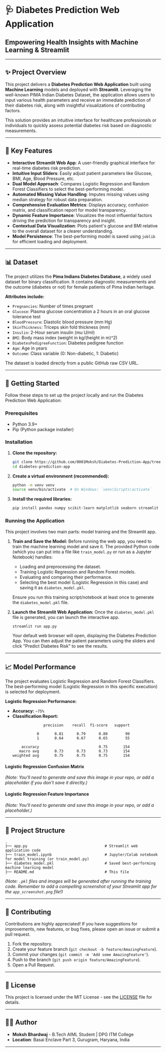 
# 🩺 Diabetes Prediction Web Application

## Empowering Health Insights with Machine Learning & Streamlit

-----

## ✨ Project Overview

This project delivers a **Diabetes Prediction Web Application** built using **Machine Learning** models and deployed with **Streamlit**. Leveraging the well-known PIMA Indian Diabetes Dataset, the application allows users to input various health parameters and receive an immediate prediction of their diabetes risk, along with insightful visualizations of contributing factors.

This solution provides an intuitive interface for healthcare professionals or individuals to quickly assess potential diabetes risk based on diagnostic measurements.

-----

## 🎯 Key Features

  * **Interactive Streamlit Web App**: A user-friendly graphical interface for real-time diabetes risk prediction.
  * **Intuitive Input Sliders**: Easily adjust patient parameters like Glucose, BMI, Age, Blood Pressure, etc.
  * **Dual Model Approach**: Compares Logistic Regression and Random Forest Classifiers to select the best-performing model.
  * **Automated Missing Value Handling**: Imputes missing values using median strategy for robust data preparation.
  * **Comprehensive Evaluation Metrics**: Displays accuracy, confusion matrix, and classification report for model transparency.
  * **Dynamic Feature Importance**: Visualizes the most influential factors driving the prediction for transparency and insight.
  * **Contextual Data Visualization**: Plots patient's glucose and BMI relative to the overall dataset for a clearer understanding.
  * **Model Persistence**: The best-performing model is saved using `joblib` for efficient loading and deployment.

-----

## 📊 Dataset

The project utilizes the **Pima Indians Diabetes Database**, a widely used dataset for binary classification. It contains diagnostic measurements and the outcome (diabetes or not) for female patients of Pima Indian heritage.

**Attributes include:**

  * `Pregnancies`: Number of times pregnant
  * `Glucose`: Plasma glucose concentration a 2 hours in an oral glucose tolerance test
  * `BloodPressure`: Diastolic blood pressure (mm Hg)
  * `SkinThickness`: Triceps skin fold thickness (mm)
  * `Insulin`: 2-Hour serum insulin (mu U/ml)
  * `BMI`: Body mass index (weight in kg/(height in m)^2)
  * `DiabetesPedigreeFunction`: Diabetes pedigree function
  * `Age`: Age in years
  * `Outcome`: Class variable (0: Non-diabetic, 1: Diabetic)

The dataset is loaded directly from a public GitHub raw CSV URL.

-----

## 🚀 Getting Started

Follow these steps to set up the project locally and run the Diabetes Prediction Web Application:

### Prerequisites

  * Python 3.9+
  * Pip (Python package installer)

### Installation

1.  **Clone the repository:**

    ```bash
    git clone https://github.com/0001Moksh/Diabetes-Prediction-App/tree/main
    cd diabetes-prediction-app
    ```

2.  **Create a virtual environment (recommended):**

    ```bash
    python -m venv venv
    source venv/bin/activate  # On Windows: `venv\Scripts\activate`
    ```

3.  **Install the required libraries:**

    ```bash
    pip install pandas numpy scikit-learn matplotlib seaborn streamlit joblib
    ```

### Running the Application

This project involves two main parts: model training and the Streamlit app.

1.  **Train and Save the Model:**
    Before running the web app, you need to train the machine learning model and save it.
    The provided Python code (which you can put into a file like `train_model.py` or run as a Jupyter Notebook) handles:

      * Loading and preprocessing the dataset.
      * Training Logistic Regression and Random Forest models.
      * Evaluating and comparing their performance.
      * Selecting the best model (Logistic Regression in this case) and saving it as `diabetes_model.pkl`.

    Ensure you run this training script/notebook at least once to generate the `diabetes_model.pkl` file.

2.  **Launch the Streamlit Web Application:**
    Once the `diabetes_model.pkl` file is generated, you can launch the interactive app.

    ```bash
    streamlit run app.py
    ```

    Your default web browser will open, displaying the Diabetes Prediction App. You can then adjust the patient parameters using the sliders and click "Predict Diabetes Risk" to see the results.

-----

## 📈 Model Performance

The project evaluates Logistic Regression and Random Forest Classifiers. The best-performing model (Logistic Regression in this specific execution) is selected for deployment.

**Logistic Regression Performance:**

  * **Accuracy:** `~75%`
  * **Classification Report:**
    ```
                  precision    recall  f1-score   support

               0       0.81      0.79      0.80        99
               1       0.64      0.67      0.65        55

        accuracy                           0.75       154
       macro avg       0.73      0.73      0.73       154
    weighted avg       0.75      0.75      0.75       154
    ```

#### Logistic Regression Confusion Matrix

*(Note: You'll need to generate and save this image in your repo, or add a placeholder if you don't save it directly.)*

#### Logistic Regression Feature Importance

*(Note: You'll need to generate and save this image in your repo, or add a placeholder.)*

-----

## 📂 Project Structure

```
.
├── app.py                                   # Streamlit web application code
├── train_model.ipynb                        # Jupyter/Colab notebook for model training (or train_model.py)
├── diabetes_model.pkl                       # Saved best-performing machine learning model
├── README.md                                # This file
```

*(Note: `.pkl` files and images will be generated after running the training code. Remember to add a compelling screenshot of your Streamlit app for the `app_screenshot.png` file\!)*

-----

## 🤝 Contributing

Contributions are highly appreciated\! If you have suggestions for improvements, new features, or bug fixes, please open an issue or submit a pull request.

1.  Fork the repository.
2.  Create your feature branch (`git checkout -b feature/AmazingFeature`).
3.  Commit your changes (`git commit -m 'Add some AmazingFeature'`).
4.  Push to the branch (`git push origin feature/AmazingFeature`).
5.  Open a Pull Request.

-----

## 📄 License

This project is licensed under the MIT License - see the [LICENSE](https://www.google.com/search?q=LICENSE) file for details.

-----

## 🧑‍💻 Author

  * **Moksh Bhardwaj** - B.Tech AIML Student | DPG ITM College
  * **Location**: Basai Enclave Part 3, Gurugram, Haryana, India

-----
